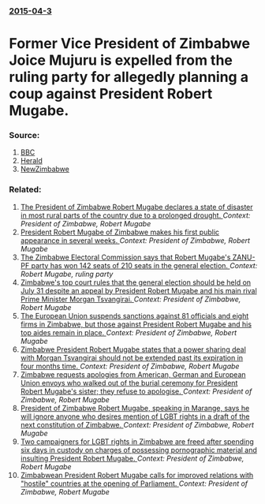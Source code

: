 ### [2015-04-3](/news/2015/04/3/index.md)

#  Former Vice President of Zimbabwe Joice Mujuru is expelled from the ruling party for allegedly planning a coup against President Robert Mugabe. 




### Source:

1. [BBC](http://www.bbc.com/news/world-africa-32176164)
2. [Herald](http://www.herald.co.zw/zanu-pf-expels-joice-mujuru%E2%80%A2-slew-of-allegations-cited-%E2%80%A2-plots-traced-as-far-back-as-2004/)
3. [NewZimbabwe](http://www.newzimbabwe.com/news-21634-Zanu+PF+expells+Mujuru+as+Grace+returns/news.aspx)

### Related:

1. [The President of Zimbabwe Robert Mugabe declares a state of disaster in most rural parts of the country due to a prolonged drought. ](/news/2016/02/5/the-president-of-zimbabwe-robert-mugabe-declares-a-state-of-disaster-in-most-rural-parts-of-the-country-due-to-a-prolonged-drought.md) _Context: President of Zimbabwe, Robert Mugabe_
2. [President Robert Mugabe of Zimbabwe makes his first public appearance in several weeks. ](/news/2014/01/20/president-robert-mugabe-of-zimbabwe-makes-his-first-public-appearance-in-several-weeks.md) _Context: President of Zimbabwe, Robert Mugabe_
3. [The Zimbabwe Electoral Commission says that Robert Mugabe's ZANU-PF party has won 142 seats of 210 seats in the general election. ](/news/2013/08/2/the-zimbabwe-electoral-commission-says-that-robert-mugabe-s-zanu-pf-party-has-won-142-seats-of-210-seats-in-the-general-election.md) _Context: Robert Mugabe, ruling party_
4. [Zimbabwe's top court rules that the general election should be held on July 31 despite an appeal by President Robert Mugabe and his main rival Prime Minister Morgan Tsvangirai. ](/news/2013/07/5/zimbabwe-s-top-court-rules-that-the-general-election-should-be-held-on-july-31-despite-an-appeal-by-president-robert-mugabe-and-his-main-riv.md) _Context: President of Zimbabwe, Robert Mugabe_
5. [The European Union suspends sanctions against 81 officials and eight firms in Zimbabwe, but those against President Robert Mugabe and his top aides remain in place. ](/news/2013/03/25/the-european-union-suspends-sanctions-against-81-officials-and-eight-firms-in-zimbabwe-but-those-against-president-robert-mugabe-and-his-to.md) _Context: President of Zimbabwe, Robert Mugabe_
6. [Zimbabwe President Robert Mugabe states that a power sharing deal with Morgan Tsvangirai should not be extended past its expiration in four months time. ](/news/2010/10/16/zimbabwe-president-robert-mugabe-states-that-a-power-sharing-deal-with-morgan-tsvangirai-should-not-be-extended-past-its-expiration-in-four.md) _Context: President of Zimbabwe, Robert Mugabe_
7. [Zimbabwe requests apologies from American, German and European Union envoys who walked out of the burial ceremony for President Robert Mugabe's sister; they refuse to apologise. ](/news/2010/08/3/zimbabwe-requests-apologies-from-american-german-and-european-union-envoys-who-walked-out-of-the-burial-ceremony-for-president-robert-mugab.md) _Context: President of Zimbabwe, Robert Mugabe_
8. [President of Zimbabwe Robert Mugabe, speaking in Marange, says he will ignore anyone who desires mention of LGBT rights in a draft of the next constitution of Zimbabwe. ](/news/2010/07/18/president-of-zimbabwe-robert-mugabe-speaking-in-marange-says-he-will-ignore-anyone-who-desires-mention-of-lgbt-rights-in-a-draft-of-the-ne.md) _Context: President of Zimbabwe, Robert Mugabe_
9. [Two campaigners for LGBT rights in Zimbabwe are freed after spending six days in custody on charges of possessing pornographic material and insulting President Robert Mugabe. ](/news/2010/05/27/two-campaigners-for-lgbt-rights-in-zimbabwe-are-freed-after-spending-six-days-in-custody-on-charges-of-possessing-pornographic-material-and.md) _Context: President of Zimbabwe, Robert Mugabe_
10. [ Zimbabwean President Robert Mugabe calls for improved relations with "hostile" countries at the opening of Parliament. ](/news/2009/10/6/zimbabwean-president-robert-mugabe-calls-for-improved-relations-with-hostile-countries-at-the-opening-of-parliament.md) _Context: President of Zimbabwe, Robert Mugabe_

